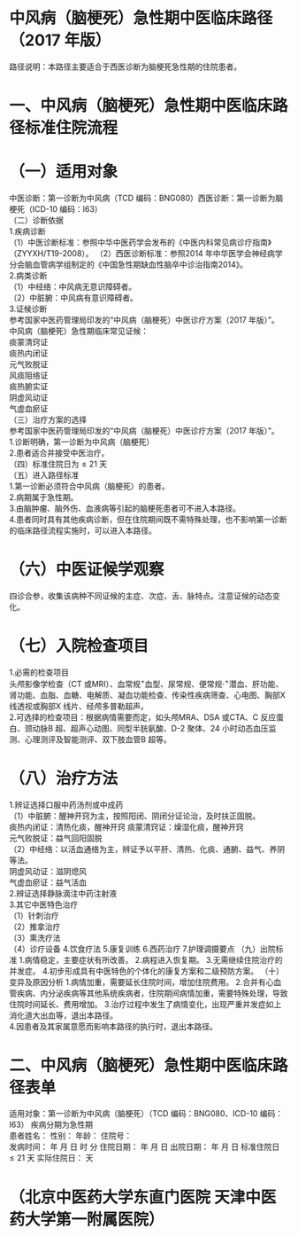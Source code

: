 # 中风病（脑梗死）急性期中医临床路径 （2017 年版）  
路径说明：本路径主要适合于西医诊断为脑梗死急性期的住院患者。  
# 一、中风病（脑梗死）急性期中医临床路径标准住院流程  
# （一）适用对象  
中医诊断：第一诊断为中风病（TCD 编码：BNG080）西医诊断：第一诊断为脑梗死（ICD-10 编码：I63）  
（二）诊断依据  
1.疾病诊断  
（1）中医诊断标准：参照中华中医药学会发布的《中医内科常见病诊疗指南》（ZYYXH/T19-2008）。 （2）西医诊断标准：参照2014 年中华医学会神经病学分会脑血管病学组制定的《中国急性期缺血性脑卒中诊治指南2014》。  
2.病类诊断  
（1）中经络：中风病无意识障碍者。  
（2）中脏腑：中风病有意识障碍者。  
3.证候诊断  
参考国家中医药管理局印发的“中风病（脑梗死）中医诊疗方案（2017 年版）”。  
中风病（脑梗死）急性期临床常见证候：  
痰蒙清窍证  
痰热内闭证  
元气败脱证  
风痰阻络证  
痰热腑实证  
阴虚风动证  
气虚血瘀证  
（三）治疗方案的选择  
参考国家中医药管理局印发的“中风病（脑梗死）中医诊疗方案（2017 年版）”。  
1.诊断明确，第一诊断为中风病（脑梗死）  
2.患者适合并接受中医治疗。  
（四）标准住院日为${\leqslant}21$ 天  
（五）进入路径标准  
1.第一诊断必须符合中风病（脑梗死）的患者。  
2.病期属于急性期。  
3.由脑肿瘤、脑外伤、血液病等引起的脑梗死患者可不进入本路径。  
4.患者同时具有其他疾病诊断，但在住院期间既不需特殊处理，也不影响第一诊断的临床路径流程实施时，可以进入本路径。  
# （六）中医证候学观察  
四诊合参，收集该病种不同证候的主症、次症、舌、脉特点。注意证候的动态变化。  
# （七）入院检查项目  
1.必需的检查项目  
头颅影像学检查（CT 或MRI）、血常规$^+$血型、尿常规、便常规$\cdot^{+}$潜血、肝功能、肾功能、血脂、血糖、电解质、凝血功能检查、传染性疾病筛查、心电图、胸部X 线透视或胸部X 线片、经颅多普勒超声。  
2.可选择的检查项目：根据病情需要而定，如头颅MRA、DSA 或CTA、C 反应蛋白、颈动脉B 超、超声心动图、同型半胱氨酸、D-2 聚体、24 小时动态血压监测、心理测评及智能测评、双下肢血管B 超等。  
# （八）治疗方法  
1.辨证选择口服中药汤剂或中成药  
（1）中脏腑：醒神开窍为主，按照阳闭、阴闭分证论治，及时扶正固脱。  
痰热内闭证：清热化痰，醒神开窍  痰蒙清窍证：燥湿化痰，醒神开窍  
元气败脱证：益气回阳固脱  
（2）中经络：以活血通络为主，辨证予以平肝、清热、化痰、通腑、益气、养阴等法。  
阴虚风动证：滋阴熄风  
气虚血瘀证：益气活血  
2.辨证选择静脉滴注中药注射液  
3.其它中医特色治疗  
（1）针刺治疗  
（2）推拿治疗  
（3）熏洗疗法  
（4）诊疗设备 4.饮食疗法 5.康复训练  6.西药治疗   7.护理调摄要点 （九）出院标准 1.病情稳定，主要症状有所改善。 2.病程进入恢复期。 3.无需继续住院治疗的并发症。 4.初步形成具有中医特色的个体化的康复方案和二级预防方案。 （十）变异及原因分析 1.病情加重，需要延长住院时间，增加住院费用。 2.合并有心血管疾病、内分泌疾病等其他系统疾病者，住院期间病情加重，需要特殊处理，导致住院时间延长、费用增加。 3.治疗过程中发生了病情变化，出现严重并发症如上消化道大出血等，退出本路径。  
4.因患者及其家属意愿而影响本路径的执行时，退出本路径。  
# 二、中风病（脑梗死）急性期中医临床路径表单  
适用对象：第一诊断为中风病（脑梗死）（TCD 编码：BNG080、ICD-10 编码：I63）    疾病分期为急性期  
患者姓名：          性别：    年龄：    住院号：  
发病时间：   年  月  日  时  分  住院日期：   年  月  日 出院日期：   年  月   日 标准住院日${\leqslant}21$ 天               实际住院日：    天  
#   （北京中医药大学东直门医院  天津中医药大学第一附属医院）  